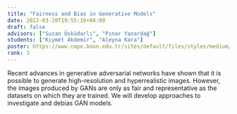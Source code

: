```yaml
---
title: "Fairness and Bias in Generative Models"
date: 2022-03-20T19:55:16+04:00
draft: false
advisors: ["Suzan Üsküdarlı", "Pınar Yanardağ"]
students: ["Kıymet Akdemir", "Aleyna Kara"]
poster: https://www.cmpe.boun.edu.tr/sites/default/files/styles/medium/public/akdemir_492poster.jpg?itok=ES6-2FXT
rank: 3
---
```


Recent advances in generative adversarial networks have shown that it is possible to generate high-resolution and hyperrealistic images. However, the images produced by GANs are only as fair and representative as the datasets on which they are trained. We will develop approaches to investigate and debias GAN models.